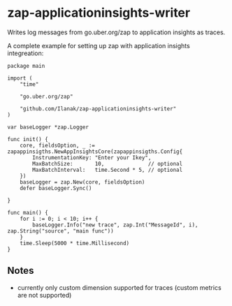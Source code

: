 # zap-applicationinsights-writer

Writes log messages from go.uber.org/zap to application insights as traces.</br>

A complete example for setting up zap with application insights integreation:

    package main

    import (
        "time"

        "go.uber.org/zap"

        "github.com/Ilanak/zap-applicationinsights-writer"
    )

    var baseLogger *zap.Logger

    func init() {
        core, fieldsOption, _ := zapappinsigths.NewAppInsightsCore(zapappinsigths.Config{
            InstrumentationKey: "Enter your Ikey",
            MaxBatchSize:       10,              // optional
            MaxBatchInterval:   time.Second * 5, // optional
        })
        baseLogger = zap.New(core, fieldsOption)
        defer baseLogger.Sync()

    }

    func main() {
        for i := 0; i < 10; i++ {
            baseLogger.Info("new trace", zap.Int("MessageId", i), zap.String("source", "main func"))
        }
        time.Sleep(5000 * time.Millisecond)
    }

## Notes

* currently only custom dimension supported for traces (custom metrics are not supported)
